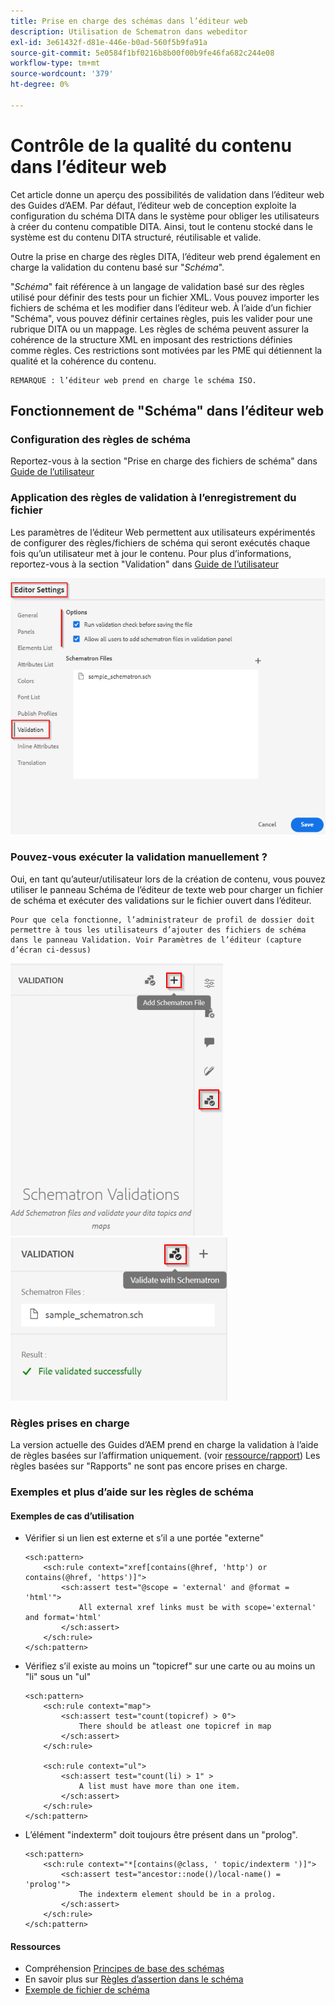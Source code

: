 ```yaml
---
title: Prise en charge des schémas dans l’éditeur web
description: Utilisation de Schematron dans webeditor
exl-id: 3e61432f-d81e-446e-b0ad-560f5b9fa91a
source-git-commit: 5e0584f1bf0216b8b00f00b9fe46fa682c244e08
workflow-type: tm+mt
source-wordcount: '379'
ht-degree: 0%

---
```


# Contrôle de la qualité du contenu dans l’éditeur web

Cet article donne un aperçu des possibilités de validation dans l’éditeur web des Guides d’AEM.
Par défaut, l’éditeur web de conception exploite la configuration du schéma DITA dans le système pour obliger les utilisateurs à créer du contenu compatible DITA. Ainsi, tout le contenu stocké dans le système est du contenu DITA structuré, réutilisable et valide.

Outre la prise en charge des règles DITA, l’éditeur web prend également en charge la validation du contenu basé sur &quot;*Schéma*&quot;.

&quot;*Schéma*&quot; fait référence à un langage de validation basé sur des règles utilisé pour définir des tests pour un fichier XML. Vous pouvez importer les fichiers de schéma et les modifier dans l’éditeur web. À l’aide d’un fichier &quot;Schéma&quot;, vous pouvez définir certaines règles, puis les valider pour une rubrique DITA ou un mappage. Les règles de schéma peuvent assurer la cohérence de la structure XML en imposant des restrictions définies comme règles. Ces restrictions sont motivées par les PME qui détiennent la qualité et la cohérence du contenu.

    REMARQUE : l’éditeur web prend en charge le schéma ISO.


## Fonctionnement de &quot;Schéma&quot; dans l’éditeur web

### Configuration des règles de schéma

Reportez-vous à la section &quot;Prise en charge des fichiers de schéma&quot; dans [Guide de l’utilisateur](https://helpx.adobe.com/content/dam/help/en/xml-documentation-solution/4-2/Adobe-Experience-Manager-Guides_UUID_User-Guide_EN.pdf#page=148)


### Application des règles de validation à l’enregistrement du fichier

Les paramètres de l’éditeur Web permettent aux utilisateurs expérimentés de configurer des règles/fichiers de schéma qui seront exécutés chaque fois qu’un utilisateur met à jour le contenu. Pour plus d’informations, reportez-vous à la section &quot;Validation&quot; dans [Guide de l’utilisateur](https://helpx.adobe.com/content/dam/help/en/xml-documentation-solution/4-2/Adobe-Experience-Manager-Guides_UUID_User-Guide_EN.pdf#page=58)

![Définition de règles à partir des paramètres de l’éditeur web](../../../assets/authoring/schematron-editorsettings-validation-tab.png)


### Pouvez-vous exécuter la validation manuellement ?

Oui, en tant qu’auteur/utilisateur lors de la création de contenu, vous pouvez utiliser le panneau Schéma de l’éditeur de texte web pour charger un fichier de schéma et exécuter des validations sur le fichier ouvert dans l’éditeur.

    Pour que cela fonctionne, l’administrateur de profil de dossier doit permettre à tous les utilisateurs d’ajouter des fichiers de schéma dans le panneau Validation. Voir Paramètres de l’éditeur (capture d’écran ci-dessus)

![Choisir le fichier de schéma](../../../assets/authoring/schematron-rightpanel-validation-addsch.png)
![Exécuter la validation](../../../assets/authoring/schematron-rightpanel-validation-runsch.png)


### Règles prises en charge

La version actuelle des Guides d’AEM prend en charge la validation à l’aide de règles basées sur l’affirmation uniquement. (voir [ressource/rapport](https://schematron.com/document/205.html)) Les règles basées sur &quot;Rapports&quot; ne sont pas encore prises en charge.


### Exemples et plus d’aide sur les règles de schéma

#### Exemples de cas d’utilisation

- Vérifier si un lien est externe et s’il a une portée &quot;externe&quot;

  ```
  <sch:pattern>
      <sch:rule context="xref[contains(@href, 'http') or contains(@href, 'https')]">
          <sch:assert test="@scope = 'external' and @format = 'html'">
              All external xref links must be with scope='external' and format='html'
          </sch:assert>
      </sch:rule>
  </sch:pattern>
  ```

- Vérifiez s’il existe au moins un &quot;topicref&quot; sur une carte ou au moins un &quot;li&quot; sous un &quot;ul&quot;

  ```
  <sch:pattern>
      <sch:rule context="map">
          <sch:assert test="count(topicref) > 0">
              There should be atleast one topicref in map
          </sch:assert>
      </sch:rule>
  
      <sch:rule context="ul">
          <sch:assert test="count(li) > 1" >
              A list must have more than one item.
          </sch:assert>
      </sch:rule>
  </sch:pattern>
  ```

- L’élément &quot;indexterm&quot; doit toujours être présent dans un &quot;prolog&quot;.

  ```
  <sch:pattern>
      <sch:rule context="*[contains(@class, ' topic/indexterm ')]">
          <sch:assert test="ancestor::node()/local-name() = 'prolog'">
              The indexterm element should be in a prolog.
          </sch:assert>
      </sch:rule>
  </sch:pattern>
  ```

#### Ressources

- Compréhension  [Principes de base des schémas](https://da2022.xatapult.com/#what-is-schematron)
- En savoir plus sur [Règles d’assertion dans le schéma](https://www.xml.com/pub/a/2003/11/12/schematron.html#Assertions)
- [Exemple de fichier de schéma](../../../assets/authoring/sample_schematron.sch)
